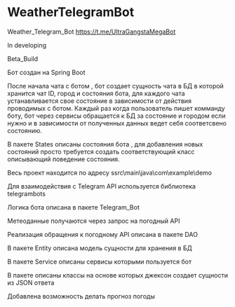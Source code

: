 # WeatherTelegramBot
Weather_Telegram_Bot https://t.me/UltraGangstaMegaBot

In developing

Beta_Build

Бот создан на Spring Boot

После начала чата с ботом , бот создает сущность чата в БД в которой хранится чат ID, город и состояния бота, для каждого чата устанавливается свое состояние в зависимости от действия проводимых с ботом. Каждый раз когда пользователь пишет комманду боту, бот через сервисы обращается к БД за состояние и городом если нужно и в зависимости от полученных данных ведет себя соответсвено состоянию.

В пакете States описаны состояния бота , для добавления новых состояний просто требуется создать соответствующий класс описывающий поведение состояния.

Весь проект находится по адресу ssrc\main\java\com\example\demo

Для взаимодействия с Telegram API используется библиотека telegrambots

Логика бота описана в пакете Telegram_Bot

Метеоданные получаются через запрос на погодный API

Реализация обращения к погодному API описана в пакете DAO

В пакете Entity описана модель сущности для хранения в БД

В пакете Service описаны сервисы которыми пользуется бот

В пакете описаны классы на основе которых джексон создает сущности из JSON ответа

Добавлена возможность делать прогноз погоды
